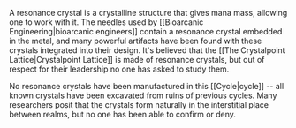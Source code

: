 A resonance crystal is a crystalline structure that gives mana mass, allowing one to work with it. The needles used by [[Bioarcanic Engineering|bioarcanic engineers]] contain a resonance crystal embedded in the metal, and many powerful artifacts have been found with these crystals integrated into their design. It's believed that the [[The Crystalpoint Lattice|Crystalpoint Lattice]] is made of resonance crystals, but out of respect for their leadership no one has asked to study them.

No resonance crystals have been manufactured in this [[Cycle|cycle]] -- all known crystals have been excavated from ruins of previous cycles. Many researchers posit that the crystals form naturally in the interstitial place between realms, but no one has been able to confirm or deny.
